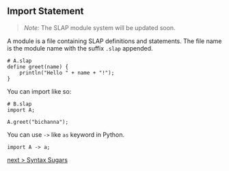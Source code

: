 ## Import Statement
> *Note:* The SLAP module system will be updated soon.

A module is a file containing SLAP definitions and statements. The file name is the module name with the suffix `.slap` appended.
```
# A.slap
define greet(name) {
    println("Hello " + name + "!");
}
```
You can import like so:
```
# B.slap
import A;

A.greet("bichanna");
```
You can use `->` like `as` keyword in Python.
```
import A -> a;
```

[next > Syntax Sugars](https://github.com/bichanna/slap/blob/master/docs/syntax_doc/syntax_sugars.md#--expression)
